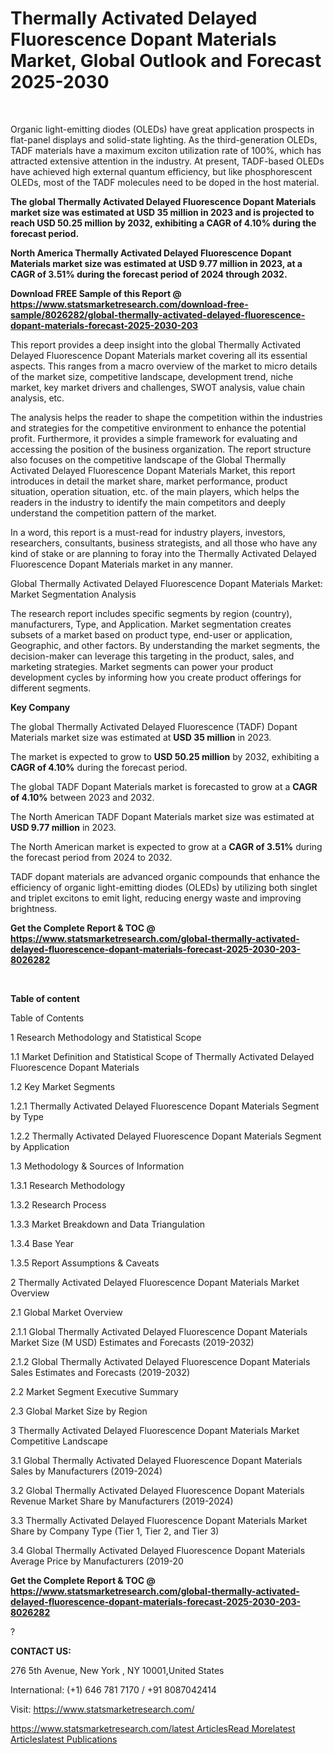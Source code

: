 <h1>Thermally Activated Delayed Fluorescence Dopant Materials Market, Global Outlook and Forecast 2025-2030</h1><br/><p>Organic light-emitting diodes (OLEDs) have great application prospects in flat-panel displays and solid-state lighting. As the third-generation OLEDs, TADF materials have a maximum exciton utilization rate of 100%, which has attracted extensive attention in the industry. At present, TADF-based OLEDs have achieved high external quantum efficiency, but like phosphorescent OLEDs, most of the TADF molecules need to be doped in the host material.</p>
 
 
 
 <p><strong>The global Thermally Activated Delayed Fluorescence Dopant Materials market size was estimated at USD 35 million in 2023 and is projected to reach USD 50.25 million by 2032, exhibiting a <strong>CAGR</strong> of 4.10% during the forecast period.</strong></p>
 
 
 
 <p><strong>North America Thermally Activated Delayed Fluorescence Dopant Materials market size was estimated at USD 9.77 million in 2023, at a <strong>CAGR</strong> of 3.51% during the forecast period of 2024 through 2032.</strong></p>
 
 
 
 <p><strong>Download FREE Sample of this Report @ <a href="https://www.statsmarketresearch.com/download-free-sample/8026282/global-thermally-activated-delayed-fluorescence-dopant-materials-forecast-2025-2030-203">https://www.statsmarketresearch.com/download-free-sample/8026282/global-thermally-activated-delayed-fluorescence-dopant-materials-forecast-2025-2030-203</a></strong></p>
 
 
 
 <p>This report provides a deep insight into the global Thermally Activated Delayed Fluorescence Dopant Materials market covering all its essential aspects. This ranges from a macro overview of the market to micro details of the market size, competitive landscape, development trend, niche market, key market drivers and challenges, SWOT analysis, value chain analysis, etc.</p>
 
 
 
 <p>The analysis helps the reader to shape the competition within the industries and strategies for the competitive environment to enhance the potential profit. Furthermore, it provides a simple framework for evaluating and accessing the position of the business organization. The report structure also focuses on the competitive landscape of the Global Thermally Activated Delayed Fluorescence Dopant Materials Market, this report introduces in detail the market share, market performance, product situation, operation situation, etc. of the main players, which helps the readers in the industry to identify the main competitors and deeply understand the competition pattern of the market.</p>
 
 
 
 <p>In a word, this report is a must-read for industry players, investors, researchers, consultants, business strategists, and all those who have any kind of stake or are planning to foray into the Thermally Activated Delayed Fluorescence Dopant Materials market in any manner.</p>
 
 
 
 <p>Global Thermally Activated Delayed Fluorescence Dopant Materials Market: Market Segmentation Analysis</p>
 
 
 
 <p>The research report includes specific segments by region (country), manufacturers, Type, and Application. Market segmentation creates subsets of a market based on product type, end-user or application, Geographic, and other factors. By understanding the market segments, the decision-maker can leverage this targeting in the product, sales, and marketing strategies. Market segments can power your product development cycles by informing how you create product offerings for different segments.</p>
 
 
 
 <p><strong>Key Company</strong></p>
 
 
 
 <p>The global Thermally Activated Delayed Fluorescence (TADF) Dopant Materials market size was estimated at <strong>USD 35 million</strong> in 2023.</p>
 
 
 
 <p>The market is expected to grow to <strong>USD 50.25 million</strong> by 2032, exhibiting a <strong><strong>CAGR</strong> of 4.10%</strong> during the forecast period.</p>
 
 
 
 <p>The global TADF Dopant Materials market is forecasted to grow at a <strong><strong>CAGR</strong> of 4.10%</strong> between 2023 and 2032.</p>
 
 
 
 <p>The North American TADF Dopant Materials market size was estimated at <strong>USD 9.77 million</strong> in 2023.</p>
 
 
 
 <p>The North American market is expected to grow at a <strong><strong>CAGR</strong> of 3.51%</strong> during the forecast period from 2024 to 2032.</p>
 
 
 
 <p>TADF dopant materials are advanced organic compounds that enhance the efficiency of organic light-emitting diodes (OLEDs) by utilizing both singlet and triplet excitons to emit light, reducing energy waste and improving brightness.</p>
 
 
 
 <div><b>Get the Complete Report & TOC @ <a href="https://www.statsmarketresearch.com/global-thermally-activated-delayed-fluorescence-dopant-materials-forecast-2025-2030-203-8026282">https://www.statsmarketresearch.com/global-thermally-activated-delayed-fluorescence-dopant-materials-forecast-2025-2030-203-8026282</a></b></div>
 
 
 
 <p><br />
 
 <b>Table of content</b></p>
 
 
 
 <p>Table of Contents<br />
 
 1 Research Methodology and Statistical Scope<br />
 
 1.1 Market Definition and Statistical Scope of Thermally Activated Delayed Fluorescence Dopant Materials<br />
 
 1.2 Key Market Segments<br />
 
 1.2.1 Thermally Activated Delayed Fluorescence Dopant Materials Segment by Type<br />
 
 1.2.2 Thermally Activated Delayed Fluorescence Dopant Materials Segment by Application<br />
 
 1.3 Methodology & Sources of Information<br />
 
 1.3.1 Research Methodology<br />
 
 1.3.2 Research Process<br />
 
 1.3.3 Market Breakdown and Data Triangulation<br />
 
 1.3.4 Base Year<br />
 
 1.3.5 Report Assumptions & Caveats<br />
 
 2 Thermally Activated Delayed Fluorescence Dopant Materials Market Overview<br />
 
 2.1 Global Market Overview<br />
 
 2.1.1 Global Thermally Activated Delayed Fluorescence Dopant Materials Market Size (M USD) Estimates and Forecasts (2019-2032)<br />
 
 2.1.2 Global Thermally Activated Delayed Fluorescence Dopant Materials Sales Estimates and Forecasts (2019-2032)<br />
 
 2.2 Market Segment Executive Summary<br />
 
 2.3 Global Market Size by Region<br />
 
 3 Thermally Activated Delayed Fluorescence Dopant Materials Market Competitive Landscape<br />
 
 3.1 Global Thermally Activated Delayed Fluorescence Dopant Materials Sales by Manufacturers (2019-2024)<br />
 
 3.2 Global Thermally Activated Delayed Fluorescence Dopant Materials Revenue Market Share by Manufacturers (2019-2024)<br />
 
 3.3 Thermally Activated Delayed Fluorescence Dopant Materials Market Share by Company Type (Tier 1, Tier 2, and Tier 3)<br />
 
 3.4 Global Thermally Activated Delayed Fluorescence Dopant Materials Average Price by Manufacturers (2019-20</p>
 
 
 
 <div><b>Get the Complete Report & TOC @ <a href="https://www.statsmarketresearch.com/global-thermally-activated-delayed-fluorescence-dopant-materials-forecast-2025-2030-203-8026282">https://www.statsmarketresearch.com/global-thermally-activated-delayed-fluorescence-dopant-materials-forecast-2025-2030-203-8026282</a></b></div>
 
 
 
 <p>? </p>
 
 
 
 <p><b>CONTACT US:</b><br />
 
 276 5th Avenue, New York , NY 10001,United States<br />
 
 International: (+1) 646 781 7170 / +91 8087042414<br />
 
 Visit: <a href="https://www.statsmarketresearch.com/">https://www.statsmarketresearch.com/</a><br />
 
 <a href="https://gyeongbokgung.com">https://www.statsmarketresearch.com/</a><a href="https://hallyeomaritime.com">latest Articles</a><a href="https://jingwansa.com">Read More</a><a href="https://nguoiviet.jp/">latest Articles</a><a href="https://www.intelmarketresearch.com/">latest Publications</a></p>